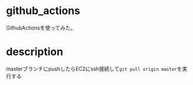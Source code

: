 # github_actions
GithubActionsを使ってみた。

# description
masterブランチにpushしたらEC2にssh接続して`git pull origin master`を実行する
